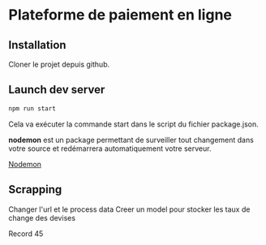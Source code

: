 # Plateforme de paiement en ligne

## Installation

Cloner le projet depuis github.


## Launch dev server

```bash
npm run start
````

Cela va exécuter la commande start dans le script du fichier package.json.

**nodemon** est un package permettant de surveiller tout changement dans votre source et redémarrera automatiquement votre serveur.

[Nodemon](https://nodemon.io/)


## Scrapping

Changer l\'url et le process data
Creer un model pour stocker les taux de change des devises

Record 45